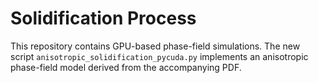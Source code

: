 # Solidification Process

This repository contains GPU-based phase-field simulations. The new script `anisotropic_solidification_pycuda.py` implements an anisotropic phase-field model derived from the accompanying PDF.
